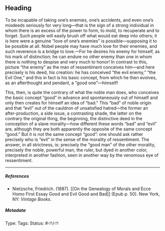 ## Heading # 

To be incapable of taking one’s enemies, one’s accidents, and even one’s misdeeds seriously for very long—that is the sign of a strong individual in whom there is an excess of the power to form, to mold, to recuperate and to forget. Such people will easily brush off what would eat deep into others; it is here were a genuine “love of one’s enemies” is possible—supposing it to be possible at all. Nobel people may have much love for their enemies, and such reverence is a bridge to love.—For he desires his enemy for himself, as his mark of distinction; he can endure no other enemy than one in whom there is nothing to despise and very much to honor! In contrast to this, picture “the enemy” as the man of ressentiment conceives him—and here precisely is his deed, his creation: he has conceived “the evil enemy,” “the Evil One,” and this in fact is his basic concept, from which he then evolves, as an afterthought and pendant, a “good one”—himself!

This, then, is quite the contrary of what the noble man does, who conceives the basic concept “good” in advance and spontaneously out of himself and only then creates for himself an idea of “bad." This “bad” of noble origin and that “evil” out of the cauldron of unsatisfied hatred—the former an after-production, a side issue, a contrasting shade, the latter on the contrary the original thing, the beginning, the distinctive deed in the conception of a slave morality—how different these words “bad” and “evil” are, although they are both apparently the opposite of the same concept “good.” But it is not the same concept “good”: one should ask rather precisely who is “evil” in the sense of the morality of ressentiment. The answer, in all strictness, is: precisely the “good man” of the other morality, precisely the noble, powerful man, the ruler, but dyed in another color, interpreted in another fashion, seen in another way by the venomous eye of ressentiment.

___

##### References

- Nietzsche, Friedrich. (1887). [[On the Genealogy of Morals and Ecce Homo First Essay Good and Evil Good and Bad]] (Epub p. 50). New York, NY: _Vintage Books_.

##### Metadata

Type: 
Tags:
Status: #⛅️/⛅️